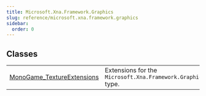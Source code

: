 ```yaml
---
title: Microsoft.Xna.Framework.Graphics
slug: reference/microsoft.xna.framework.graphics
sidebar:
  order: 0
---
```

## Classes

| | |
| --- | --- |
| [MonoGame_TextureExtensions](../microsoft.xna.framework.graphics.monogame_textureextensions/) | Extensions for the `Microsoft.Xna.Framework.Graphics.Texture2D` type. |